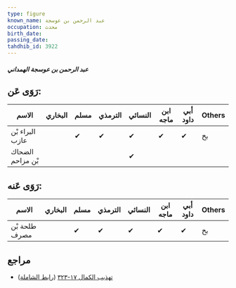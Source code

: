 ```yaml
---
type: figure
known_name: عبد الرحمن بن عوسجة
occupation: محدث
birth_date:
passing_date:
tahdhib_id: 3922
---
```

##### عبد الرحمن بن عوسجة الهمداني

## رَوَى عَن:
| الاسم            | البخاري | مسلم | الترمذي | النسائي | ابن ماجه | أبي داود | Others |
| ---------------- | ------- | ---- | ------- | ------- | -------- | -------- | ------ |
| البراء بْن عازب  |         | ✔    | ✔       | ✔       | ✔        | ✔        | بخ     |
| الضحاك بْن مزاحم |         |      |         | ✔       |          |          |        |
## رَوَى عَنه:
| الاسم         | البخاري | مسلم | الترمذي | النسائي | ابن ماجه | أبي داود | Others |
| ------------- | ------- | ---- | ------- | ------- | -------- | -------- | ------ |
| طلحة بْن مصرف |         | ✔    | ✔       | ✔       | ✔        | ✔        | بخ     |
## مراجع
- [تهذيب الكمال ١٧-٣٢٣](obsidian://open?vault=Tahdhib-al-Kamal&file=Figures/٣٩٢٢-عبد%20الرحمن%20بن%20عوسجة%20الهمداني) ([رابط الشاملة](https://shamela.ws/book/3722/8873))